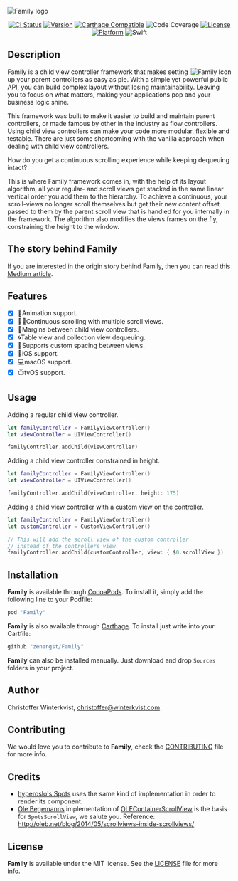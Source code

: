 ![Family logo](https://github.com/zenangst/Family/blob/master/Images/Family-header.png?raw=true)
<div align="center">

[![CI Status](https://travis-ci.org/zenangst/Family.svg?branch=master)](https://travis-ci.org/zenangst/Family)
[![Version](https://img.shields.io/cocoapods/v/Family.svg?style=flat)](http://cocoadocs.org/docsets/Family)
[![Carthage Compatible](https://img.shields.io/badge/Carthage-compatible-4BC51D.svg?style=flat)](https://github.com/Carthage/Carthage)
![Code Coverage](https://codecov.io/github/zenangst/Family/coverage.svg?branch=master)
[![License](https://img.shields.io/cocoapods/l/Family.svg?style=flat)](http://cocoadocs.org/docsets/Family)
[![Platform](https://img.shields.io/cocoapods/p/Family.svg?style=flat)](http://cocoadocs.org/docsets/Family)
![Swift](https://img.shields.io/badge/%20in-swift%204.0-orange.svg)

</div>

## Description

<img src="https://github.com/zenangst/Family/blob/master/Images/Family-icon.png?raw=true" alt="Family Icon" align="right" />

Family is a child view controller framework that makes setting up your parent controllers as easy as pie.
With a simple yet powerful public API, you can build complex layout without losing maintainability. Leaving you to focus on what matters, making your applications pop and your business logic shine.

This framework was built to make it easier to build and maintain parent controllers, or made famous by other in the industry as flow controllers. Using child view controllers can make your code more modular, flexible and testable. There are just some shortcoming with the vanilla approach when dealing with child view controllers.

How do you get a continuous scrolling experience while keeping dequeuing intact?

This is where Family framework comes in, with the help of its layout algorithm, all your regular- and scroll views get stacked in the same linear vertical order you add them to the hierarchy. To achieve a continuous, your scroll-views no longer scroll themselves but get their new content offset passed to them by the parent scroll view that is handled for you internally in the framework.
The algorithm also modifies the views frames on the fly, constraining the height to the window.

## The story behind Family
If you are interested in the origin story behind Family, then you can read this [Medium article](https://medium.com/hyperoslo/why-i-wrote-family-framework-d1c3cb062c85).

## Features

- [x] 🍩Animation support.
- [x] 🤳🏻Continuous scrolling with multiple scroll views.
- [x] 📏Margins between child view controllers.
- [x] 🌀Table view and collection view dequeuing.
- [x] 🍭Supports custom spacing between views.
- [x] 📱iOS support.
- [x] 💻macOS support.
- [x] 📺tvOS support.

## Usage

Adding a regular child view controller.

```swift
let familyController = FamilyViewController()
let viewController = UIViewController()

familyController.addChild(viewController)
```

Adding a child view controller constrained in height.

```swift
let familyController = FamilyViewController()
let viewController = UIViewController()

familyController.addChild(viewController, height: 175)
```

Adding a child view controller with a custom view on the controller.

```swift
let familyController = FamilyViewController()
let customController = CustomViewController()

// This will add the scroll view of the custom controller
// instead of the controllers view.
familyController.addChild(customController, view: { $0.scrollView })
```

## Installation

**Family** is available through [CocoaPods](http://cocoapods.org). To install
it, simply add the following line to your Podfile:

```ruby
pod 'Family'
```

**Family** is also available through [Carthage](https://github.com/Carthage/Carthage).
To install just write into your Cartfile:

```ruby
github "zenangst/Family"
```

**Family** can also be installed manually. Just download and drop `Sources` folders in your project.

## Author

Christoffer Winterkvist, christoffer@winterkvist.com

## Contributing

We would love you to contribute to **Family**, check the [CONTRIBUTING](https://github.com/zenangst/Family/blob/master/CONTRIBUTING.md) file for more info.

## Credits

- [hyperoslo's Spots](https://github.com/hyperoslo/Spots) uses the same kind of implementation in order to render its component.
- [Ole Begemanns](https://github.com/ole/) implementation of [OLEContainerScrollView](https://github.com/ole/OLEContainerScrollView) is the basis for `SpotsScrollView`, we salute you.
Reference: http://oleb.net/blog/2014/05/scrollviews-inside-scrollviews/

## License

**Family** is available under the MIT license. See the [LICENSE](https://github.com/zenangst/Family/blob/master/LICENSE.md) file for more info.
